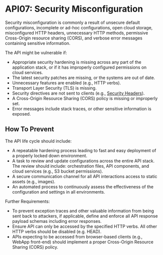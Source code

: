 # API07: Security Misconfiguration

Security misconfiguration is commonly a result of unsecure default configurations, incomplete or ad-hoc configurations, open cloud storage, misconfigured HTTP headers, unnecessary HTTP methods, permissive Cross-Origin resource sharing (CORS), and verbose error messages containing sensitive information.

The API might be vulnerable if:

* Appropriate security hardening is missing across any part of the application stack, or if it has improperly configured permissions on cloud services.
* The latest security patches are missing, or the systems are out of date.
* Unnecessary features are enabled (e.g., HTTP verbs).
* Transport Layer Security (TLS) is missing.
* Security directives are not sent to clients (e.g., [Security Headers](https://owasp.org/www-project-secure-headers/#div-headers)).
* A Cross-Origin Resource Sharing (CORS) policy is missing or improperly set.
* Error messages include stack traces, or other sensitive information is exposed.

## How To Prevent

The API life cycle should include:

* A repeatable hardening process leading to fast and easy deployment of a properly locked down environment.
* A task to review and update configurations across the entire API stack. The review should include: orchestration files, API components, and cloud services (e.g., S3 bucket permissions).
* A secure communication channel for all API interactions access to static assets (e.g., images).
* An automated process to continuously assess the effectiveness of the configuration and settings in all environments.

Further Requirements:

* To prevent exception traces and other valuable information from being sent back to attackers, if applicable, define and enforce all API response payload schemas including error responses.
* Ensure API can only be accessed by the specified HTTP verbs. All other HTTP verbs should be disabled (e.g. HEAD).
* APIs expecting to be accessed from browser-based clients (e.g., WebApp front-end) should implement a proper Cross-Origin Resource Sharing (CORS) policy.
